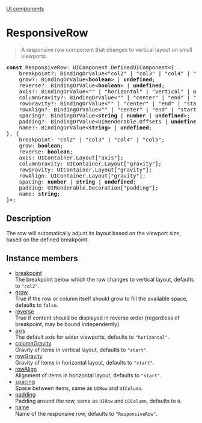 [UI components](../index.md)

# ResponsiveRow

> A responsive row component that changes to vertical layout on small viewports.

<pre class="docgen_signature"><b>const</b> ResponsiveRow: UIComponent.DefinedUIComponent&lt;{<br>    breakpoint?: BindingOrValue&lt;&quot;col2&quot; | &quot;col3&quot; | &quot;col4&quot; | &quot;col5&quot;&gt; | <b>undefined</b>;<br>    grow?: BindingOrValue&lt;<b>boolean</b>&gt; | <b>undefined</b>;<br>    reverse?: BindingOrValue&lt;<b>boolean</b>&gt; | <b>undefined</b>;<br>    axis?: BindingOrValue&lt;&quot;&quot; | &quot;horizontal&quot; | &quot;vertical&quot; | <b>undefined</b>&gt;;<br>    columnGravity?: BindingOrValue&lt;&quot;&quot; | &quot;center&quot; | &quot;end&quot; | &quot;start&quot; | &quot;stretch&quot; | &quot;baseline&quot; | <b>undefined</b>&gt;;<br>    rowGravity?: BindingOrValue&lt;&quot;&quot; | &quot;center&quot; | &quot;end&quot; | &quot;start&quot; | &quot;stretch&quot; | &quot;baseline&quot; | <b>undefined</b>&gt;;<br>    rowAlign?: BindingOrValue&lt;&quot;&quot; | &quot;center&quot; | &quot;end&quot; | &quot;start&quot; | &quot;stretch&quot; | &quot;baseline&quot; | <b>undefined</b>&gt;;<br>    spacing?: BindingOrValue&lt;<b>string</b> | <b>number</b> | <b>undefined</b>&gt;;<br>    padding?: BindingOrValue&lt;UIRenderable.Offsets | <b>undefined</b>&gt;;<br>    name?: BindingOrValue&lt;<b>string</b>&gt; | <b>undefined</b>;<br>}, {<br>    breakpoint: &quot;col2&quot; | &quot;col3&quot; | &quot;col4&quot; | &quot;col5&quot;;<br>    grow: <b>boolean</b>;<br>    reverse: <b>boolean</b>;<br>    axis: UIContainer.Layout[&quot;axis&quot;];<br>    columnGravity: UIContainer.Layout[&quot;gravity&quot;];<br>    rowGravity: UIContainer.Layout[&quot;gravity&quot;];<br>    rowAlign: UIContainer.Layout[&quot;gravity&quot;];<br>    spacing: <b>number</b> | <b>string</b> | <b>undefined</b>;<br>    padding: UIRenderable.Decoration[&quot;padding&quot;];<br>    name: <b>string</b>;<br>}&gt;;</pre>

## Description

The row will automatically adjust its layout based on the viewport size, based on the defined breakpoint.

## Instance members

- [<!--{ref:property}-->breakpoint](ResponsiveRow_breakpoint.md) \
    The breakpoint below which the row changes to vertical layout, defaults to `"col2"`.
- [<!--{ref:property}-->grow](ResponsiveRow_grow.md) \
    True if the row or column itself should grow to fill the available space, defaults to `false`.
- [<!--{ref:property}-->reverse](ResponsiveRow_reverse.md) \
    True if content should be displayed in reverse order (regardless of breakpoint, may be bound independently).
- [<!--{ref:property}-->axis](ResponsiveRow_axis.md) \
    The default axis for wider viewports, defaults to `"horizontal"`.
- [<!--{ref:property}-->columnGravity](ResponsiveRow_columnGravity.md) \
    Gravity of items in vertical layout, defaults to `"start"`.
- [<!--{ref:property}-->rowGravity](ResponsiveRow_rowGravity.md) \
    Gravity of items in horizontal layout, defaults to `"start"`.
- [<!--{ref:property}-->rowAlign](ResponsiveRow_rowAlign.md) \
    Alignment of items in horizontal layout, defaults to `"start"`.
- [<!--{ref:property}-->spacing](ResponsiveRow_spacing.md) \
    Space between items, same as `UIRow` and `UIColumn`.
- [<!--{ref:property}-->padding](ResponsiveRow_padding.md) \
    Padding around the row, same as `UIRow` and `UIColumn`, defaults to `0`.
- [<!--{ref:property}-->name](ResponsiveRow_name.md) \
    Name of the responsive row, defaults to `"ResponsiveRow"`.